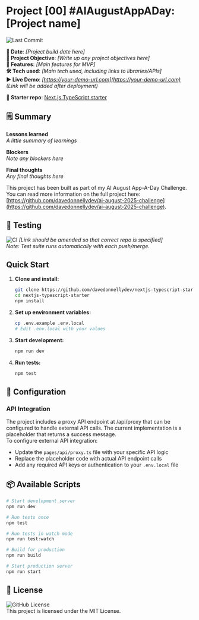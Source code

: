# Project [00] #AIAugustAppADay: [Project name]

![Last Commit](https://img.shields.io/github/last-commit/davedonnellydev/nextjs-typescript-starter)

**📆 Date**: *[Project build date here]*  
**🎯 Project Objective**: *[Write up any project objectives here]*  
**🚀 Features**: *[Main features for MVP]*  
**🛠️ Tech used**: *[Main tech used, including links to libraries/APIs]*  
**▶️ Live Demo**: *[https://your-demo-url.com](https://your-demo-url.com)*  
*(Link will be added after deployment)*  

**🏁 Starter repo**: [Next.js TypeScript starter](https://github.com/davedonnellydev/nextjs-typescript-starter)  

## 🗒️ Summary
**Lessons learned**  
*A little summary of learnings*  

**Blockers**  
*Note any blockers here*  

**Final thoughts**  
*Any final thoughts here*  


This project has been built as part of my AI August App-A-Day Challenge. You can read more information on the full project here: [https://github.com/davedonnellydev/ai-august-2025-challenge](https://github.com/davedonnellydev/ai-august-2025-challenge).  

## 🧪 Testing

![CI](https://github.com/davedonnellydev/nextjs-typescript-starter/actions/workflows/ci.yml/badge.svg) *[Link should be amended so that correct repo is specified]*  
*Note: Test suite runs automatically with each push/merge.*  

## Quick Start

1. **Clone and install:**
   ```bash
   git clone https://github.com/davedonnellydev/nextjs-typescript-starter.git
   cd nextjs-typescript-starter
   npm install
   ```

2. **Set up environment variables:**
   ```bash
   cp .env.example .env.local
   # Edit .env.local with your values
   ```

3. **Start development:**
   ```bash
   npm run dev
   ```

4. **Run tests:**
   ```bash
   npm test
   ```

## 🔧 Configuration

### API Integration
The project includes a proxy API endpoint at /api/proxy that can be configured to handle external API calls. The current implementation is a placeholder that returns a success message.  
To configure external API integration:
- Update the `pages/api/proxy.ts` file with your specific API logic
- Replace the placeholder code with actual API endpoint calls
- Add any required API keys or authentication to your `.env.local` file


## 📦 Available Scripts
```bash
# Start development server
npm run dev

# Run tests once
npm test

# Run tests in watch mode
npm run test:watch

# Build for production
npm run build

# Start production server
npm run start
```



## 📜 License
![GitHub License](https://img.shields.io/github/license/davedonnellydev/nextjs-typescript-starter)  
This project is licensed under the MIT License.

